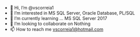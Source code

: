 - 👋 Hi, I’m @vscorreia1
- 👀 I’m interested in MS SQL Server, Oracle Database, PL/SQL
- 🌱 I’m currently learning ... MS SQL Server 2017
- 💞️ I’m looking to collaborate on Nothing
- 📫 How to reach me vscorreia1@hotmail.com

<!---
vscorreia1/vscorreia1 is a ✨ special ✨ repository because its `README.md` (this file) appears on your GitHub profile.
You can click the Preview link to take a look at your changes.
--->
